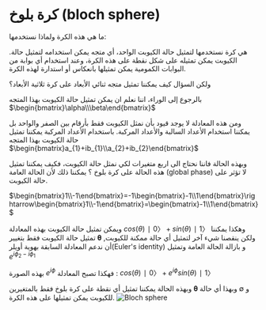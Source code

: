 # كرة بلوخ (bloch sphere)



 ما هي هذه الكرة ولماذا نستخدمها:

.هي كرة نستخدمها لتمثيل حالة الكيوبت الواحد، أي متجه يمكن استخدامه لتمثيل حالة الكيوبت يمكن تمثيله على شكل نقطة على هذه الكرة، وعند استخدام أي بوابة من البوابات الكمومية يمكن تمثيلها بانعكاس أو استدارة لهذه الكرة.


ولكن السؤال كيف يمكننا تمثيل متجه ثنائي الأبعاد على كرة ثلاثية الأبعاد؟

بالرجوع إلى الوراء، اننا نعلم ان يمكن تمثيل حالة الكيوبت بهذا 
المتجه
$\begin{bmatrix}\alpha\\\beta\end{bmatrix}$


ومن هذه المعادلة لا يوجد قيود بأن نمثل الكيوبت فقط بأرقام بين الصفر والواحد  بل يمكننا استخدام الأعداد السالبة والأعداد المركبة.
باستخدام الأعداد المركبة يمكننا تمثيل حالة الكيوبت بهذا 
المتجه
$\begin{bmatrix}a_{1}+ib_{1}\\a_{2}+ib_{2}\end{bmatrix}$ 

وبهذه الحالة فاننا نحتاج الى اربع متغيرات لكي نمثل حالة الكيوبت، فكيف يمكننا تمثيل هذه الحالة على كرة بلوخ ؟
يمكننا ذلك لأن الحالة العامة (global phase) لا تؤثر على حالة الكيوبت.<!-- 3 -->

$\begin{bmatrix}1\\-1\end{bmatrix}=-1\begin{bmatrix}-1\\1\end{bmatrix}\rightarrow\begin{bmatrix}1\\-1\end{bmatrix}=\begin{bmatrix}-1\\1\end{bmatrix}$

ويمكن تمثيل حالة الكيوبت بهذه المعادلة 
 $cos(\theta)∣0〉+sin(\theta)∣1〉$ 
وهكذا يمكننا تمثيل حالة الكيوبت فقط بتغيير 𝛉 ولكن ينقصنا شيء آخر لتمثيل أي حالة ممكنة للكيوبت, أن ندعم المعادلة السابقة بهوية أويلر(Euler's identity) و بازالة الحالة العامة وتمثيل $e^{i\phi_{2}-i\phi_{1}}$


بهذه الصورة  $e^{i\phi }$ فهكذا تصبح المعادلة :
$cos(\theta)∣0〉+e^{i\phi}sin(\theta)∣1〉$
                                                                                                                  
                                
وبهذه الحالة يمكننا تمثيل أي نقطة على كرة بلوخ فقط بالمتغيرين 𝛉 و ∅ وبهذا أي حالة للكيوبت يمكن تمثيلها على هذه الكرة.
 ![Bloch sphere](~/images/Bloch_sphere.png)

